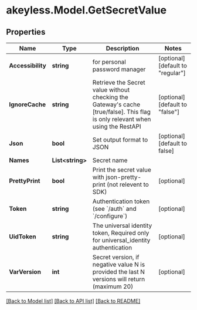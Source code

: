 # akeyless.Model.GetSecretValue

## Properties

Name | Type | Description | Notes
------------ | ------------- | ------------- | -------------
**Accessibility** | **string** | for personal password manager | [optional] [default to "regular"]
**IgnoreCache** | **string** | Retrieve the Secret value without checking the Gateway&#39;s cache [true/false]. This flag is only relevant when using the RestAPI | [optional] [default to "false"]
**Json** | **bool** | Set output format to JSON | [optional] [default to false]
**Names** | **List&lt;string&gt;** | Secret name | 
**PrettyPrint** | **bool** | Print the secret value with json-pretty-print (not relevent to SDK) | [optional] 
**Token** | **string** | Authentication token (see &#x60;/auth&#x60; and &#x60;/configure&#x60;) | [optional] 
**UidToken** | **string** | The universal identity token, Required only for universal_identity authentication | [optional] 
**VarVersion** | **int** | Secret version, if negative value N is provided the last N versions will return (maximum 20) | [optional] 

[[Back to Model list]](../README.md#documentation-for-models) [[Back to API list]](../README.md#documentation-for-api-endpoints) [[Back to README]](../README.md)

